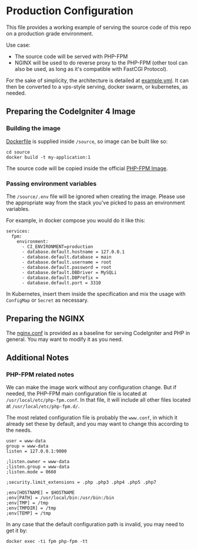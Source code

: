 
# Production Configuration

This file provides a working example of serving the source code of this repo
on a  production grade environment.

Use case:
- The source code will be served with PHP-FPM
- NGINX will be used to do reverse proxy to the PHP-FPM (other tool can also be used, as long as it's compatible with FastCGI Protocol). 

For the sake of simplicity, the architecture is detailed at [example.yml](example.yml).
It can then be converted to a vps-style serving, docker swarm, or kubernetes, as needed.

## Preparing the CodeIgniter 4 Image

### Building the image

[Dockerfile](../../source/Dockerfile) is supplied inside `/source`, so image can be built like so:

```
cd source
docker build -t my-application:1
```

The source code will be copied inside the official [PHP-FPM Image](https://hub.docker.com/_/php).

### Passing environment variables
The `/source/.env` file will be ignored when creating the image.
Please use the appropriate way from the stack you've picked to pass an environment variables.

For example, in docker compose you would do it like this:

```
services:
  fpm:
    environment:
      - CI_ENVIRONMENT=production
      - database.default.hostname = 127.0.0.1
      - database.default.database = main
      - database.default.username = root
      - database.default.password = root
      - database.default.DBDriver = MySQLi
      - database.default.DBPrefix =
      - database.default.port = 3310
```

In Kubernetes, insert them inside the specification and mix the usage with `ConfigMap` or `Secret` as necessary.

## Preparing the NGINX

The [nginx.conf](nginx/nginx.conf) is provided as a baseline for serving CodeIgniter and PHP in general.
You may want to modify it as you need.

## Additional Notes

### PHP-FPM related notes

We can make the image work without any configuration change. 
But if needed, the PHP-FPM main configuration file is located at `/usr/local/etc/php-fpm.conf`.
In that file, it will include all other files located at `/usr/local/etc/php-fpm.d/`.

The most related configuration file is probably the `www.conf`, 
in which it already set these by default, and you may want to change this according to the needs.

```
user = www-data
group = www-data
listen = 127.0.0.1:9000

;listen.owner = www-data
;listen.group = www-data
;listen.mode = 0660

;security.limit_extensions = .php .php3 .php4 .php5 .php7

;env[HOSTNAME] = $HOSTNAME
;env[PATH] = /usr/local/bin:/usr/bin:/bin
;env[TMP] = /tmp
;env[TMPDIR] = /tmp
;env[TEMP] = /tmp
```

In any case that the default configuration path is invalid, 
you may need to get it by:

```
docker exec -ti fpm php-fpm -tt
```
